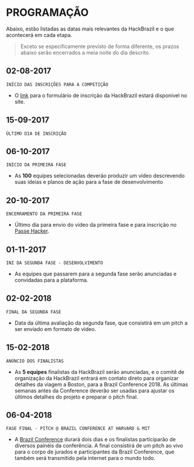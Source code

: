 <!-- links -->
[signup-form]: https://hackbrazil.typeform.com/to/ldC4iq
[conference]: http://www.brazilconference.org
# PROGRAMAÇÃO

Abaixo, estão listadas as datas mais relevantes da HackBrazil e o que acontecerá em cada etapa. 


> Exceto se especificamente previsto de forma diferente, os prazos abaixo serão encerrados a meia noite do dia descrito.


<!-- timeline -->

## 02-08-2017
<p/>

`INÍCIO DAS INSCRIÇÕES PARA A COMPETIÇÃO`

- O [link][signup-form] para o formulário de inscrição da HackBrazil estará disponível no site.

<!-- /timeline -->

<!-- timeline -->

## 15-09-2017
<p/>

`ÚLTIMO DIA DE INSCRIÇÃO`


<!-- /timeline -->

<!-- timeline -->

## 06-10-2017
<p/>

`INÍCIO DA PRIMEIRA FASE`

- As **100** equipes selecionadas deverão produzir um vídeo descrevendo suas ideias e planos de ação para a fase de desenvolvimento

<!-- /timeline -->

<!-- timeline -->

## 20-10-2017
<p/>

`ENCERRAMENTO DA PRIMEIRA FASE`

- Último dia para envio do vídeo da primeira fase e para inscrição no [Passe Hacker](passe-hacker.md).

<!-- /timeline -->

<!-- timeline -->

## 01-11-2017
<p/>

`INI DA SEGUNDA FASE - DESENVOLVIMENTO`

- As equipes que passarem para a segunda fase serão anunciadas e convidadas para a plataforma.

<!-- /timeline -->

<!-- timeline -->

## 02-02-2018
<p/>

`FINAL DA SEGUNDA FASE`

- Data da última avaliação da segunda fase, que consistirá em um pitch a ser enviado em formato de vídeo.
<!-- /timeline -->


<!-- timeline -->

## 15-02-2018
<p/>

`ANÚNCIO DOS FINALISTAS`

- As **5 equipes** finalistas da HackBrazil serão anunciadas, e o comitê de organização da HackBrazil entrará em contato direto para organizar detalhes da viagem a Boston, para a Brazil Conference 2018. As últimas semanas antes da Conference deverão ser usadas para ajustar os últimos detalhes do projeto e preparar o pitch final.

<!-- /timeline -->


<!-- timeline -->

## 06-04-2018
<p/>

`FASE FINAL - PITCH @ BRAZIL CONFERENCE AT HARVARD & MIT`

- A [Brazil Conference][conference] durará dois dias e os finalistas participarão de diversos painéis da conferência. A final consistirá de um pitch ao vivo para o corpo de jurados e participantes da Brazil Conference, que também será transmitido pela internet para o mundo todo.

<!-- /timeline -->
